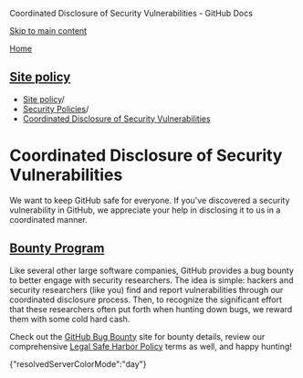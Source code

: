 Coordinated Disclosure of Security Vulnerabilities - GitHub Docs

[Skip to main content](#main-content)

[Home](/en)

[Site policy](/en/site-policy)
----------

* [Site policy](/en/site-policy)/
* [Security Policies](/en/site-policy/security-policies)/
* [Coordinated Disclosure of Security Vulnerabilities](/en/site-policy/security-policies/coordinated-disclosure-of-security-vulnerabilities)

Coordinated Disclosure of Security Vulnerabilities
==========

We want to keep GitHub safe for everyone. If you've discovered a security vulnerability in GitHub, we appreciate your help in disclosing it to us in a coordinated manner.

[Bounty Program](#bounty-program)
----------

Like several other large software companies, GitHub provides a bug bounty to better engage with security researchers. The idea is simple: hackers and security researchers (like you) find and report vulnerabilities through our coordinated disclosure process. Then, to recognize the significant effort that these researchers often put forth when hunting down bugs, we reward them with some cold hard cash.

Check out the [GitHub Bug Bounty](https://bounty.github.com) site for bounty details, review our comprehensive [Legal Safe Harbor Policy](/en/site-policy/security-policies/github-bug-bounty-program-legal-safe-harbor) terms as well, and happy hunting!

{"resolvedServerColorMode":"day"}

